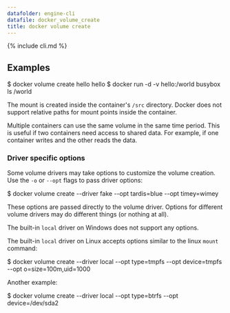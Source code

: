 ```yaml
---
datafolder: engine-cli
datafile: docker_volume_create
title: docker volume create
---
```


<!--
Sorry, but the contents of this page are automatically generated from
Docker's source code. If you want to suggest a change to the text that appears
here, you'll need to find the string by searching this repo:

https://www.github.com/docker/docker
-->

{% include cli.md %}

## Examples

$ docker volume create hello
hello
$ docker run -d -v hello:/world busybox ls /world

The mount is created inside the container's `/src` directory. Docker does
not support relative paths for mount points inside the container.

Multiple containers can use the same volume in the same time period. This is
useful if two containers need access to shared data. For example, if one
container writes and the other reads the data.

### Driver specific options

Some volume drivers may take options to customize the volume creation. Use the
`-o` or `--opt` flags to pass driver options:

$ docker volume create --driver fake --opt tardis=blue --opt timey=wimey

These options are passed directly to the volume driver. Options for different
volume drivers may do different things (or nothing at all).

The built-in `local` driver on Windows does not support any options.

The built-in `local` driver on Linux accepts options similar to the linux
`mount` command:

$ docker volume create --driver local --opt type=tmpfs --opt device=tmpfs --opt o=size=100m,uid=1000

Another example:

$ docker volume create --driver local --opt type=btrfs --opt device=/dev/sda2
